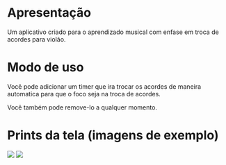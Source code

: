 <h1>Apresentação</h1>
<p>Um aplicativo criado para o aprendizado musical com enfase em troca de acordes para violão.</p>

##

<h1>Modo de uso</h1>
<p>Você pode adicionar um timer que ira trocar os acordes de maneira automatica para que o foco seja na troca de acordes.</p>
<p>Você também pode remove-lo a qualquer momento.</p>

##

<h1>Prints da tela (imagens de exemplo)</h1>
<img src="./public/print-screen/print-1" />
<img src="./public/print-screen/print-2" />